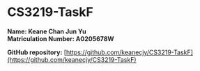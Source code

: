 # CS3219-TaskF

**Name: Keane Chan Jun Yu** <br>
**Matriculation Number: A0205678W**

**GitHub repository:**
[https://github.com/keanecjy/CS3219-TaskF](https://github.com/keanecjy/CS3219-TaskF)
